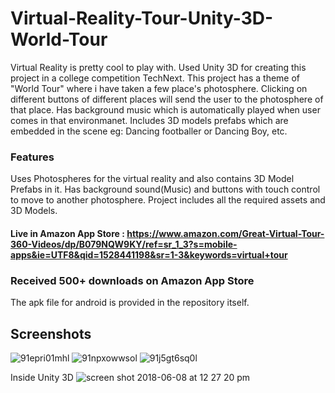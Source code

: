 # Virtual-Reality-Tour-Unity-3D-World-Tour
Virtual Reality is pretty cool to play with. 
Used Unity 3D for creating this project in a college competition TechNext.
This project has a theme of "World Tour" where i have taken a few place's photosphere.
Clicking on different buttons of different places will send the user to the photosphere of that place.
Has background music which is automatically played when user comes in that environmanet.
Includes 3D models prefabs which are embedded in the scene eg: Dancing footballer or Dancing Boy, etc.

### Features
Uses Photospheres for the virtual reality and also contains 3D Model Prefabs in it.
Has background sound(Music) and buttons with touch control to move to another photosphere.
Project includes all the required assets and 3D Models.

#### Live in Amazon App Store : https://www.amazon.com/Great-Virtual-Tour-360-Videos/dp/B079NQW9KY/ref=sr_1_3?s=mobile-apps&ie=UTF8&qid=1528441198&sr=1-3&keywords=virtual+tour

### Received 500+ downloads on Amazon App Store

The apk file for android is provided in the repository itself.

## Screenshots
![91epri01mhl](https://user-images.githubusercontent.com/15246084/41155678-91e18a70-6b3c-11e8-95f3-85eb43dcaacc.png)
![91npxowwsol](https://user-images.githubusercontent.com/15246084/41155680-930784cc-6b3c-11e8-8a31-7db50c4180c9.png)
![91j5gt6sq0l](https://user-images.githubusercontent.com/15246084/41155682-93d7a904-6b3c-11e8-92a5-cb89e766cc07.png)

Inside Unity 3D
![screen shot 2018-06-08 at 12 27 20 pm](https://user-images.githubusercontent.com/15246084/41155679-9249658c-6b3c-11e8-9e81-92747096bc46.png)
